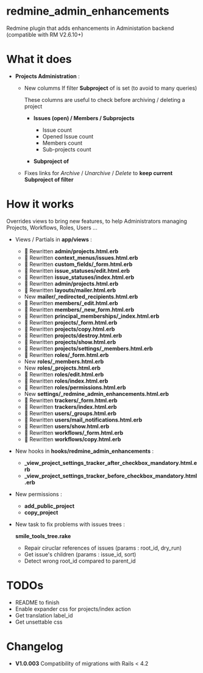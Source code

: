 redmine_admin_enhancements
==========================


Redmine plugin that adds enhancements in Administation backend (compatible with RM V2.6.10+)

# What it does

* **Projects Administration** :

  * New columms If filter **Subproject** of is set (to avoid to many queries)

    These columns are useful to check before archiving / deleting a project

    * **Issues (open) / Members / Subprojects**
      * Issue count
      * Opened Issue count
      * Members count
      * Sub-projects count

    * **Subproject of**

  * Fixes links for *Archive* / *Unarchive* / *Delete* to **keep current Subproject of filter**

# How it works

Overrides views to bring new features, to help Administrators managing Projects, Workflows, Roles, Users ...

* Views / Partials in **app/views** :
  * 🔑 Rewritten **admin/projects.html.erb**
  * 🔑 Rewritten **context_menus/issues.html.erb**
  * 🔑 Rewritten **custom_fields/_form.html.erb**
  * 🔑 Rewritten **issue_statuses/edit.html.erb**
  * 🔑 Rewritten **issue_statuses/index.html.erb**
  * 🔑 Rewritten **admin/projects.html.erb**
  * 🔑 Rewritten **layouts/mailer.html.erb**
  * New **mailer/_redirected_recipients.html.erb**
  * 🔑 Rewritten **members/_edit.html.erb**
  * 🔑 Rewritten **members/_new_form.html.erb**
  * 🔑 Rewritten **principal_memberships/_index.html.erb**
  * 🔑 Rewritten **projects/_form.html.erb**
  * 🔑 Rewritten **projects/copy.html.erb**
  * 🔑 Rewritten **projects/destroy.html.erb**
  * 🔑 Rewritten **projects/show.html.erb**
  * 🔑 Rewritten **projects/settings/_members.html.erb**
  * 🔑 Rewritten **roles/_form.html.erb**
  * New **roles/_members.html.erb**
  * New **roles/_projects.html.erb**
  * 🔑 Rewritten **roles/edit.html.erb**
  * 🔑 Rewritten **roles/index.html.erb**
  * 🔑 Rewritten **roles/permissions.html.erb**
  * New **settings/_redmine_admin_enhancements.html.erb**
  * 🔑 Rewritten **trackers/_form.html.erb**
  * 🔑 Rewritten **trackers/index.html.erb**
  * 🔑 Rewritten **users/_groups.html.erb**
  * 🔑 Rewritten **users/mail_notifications.html.erb**
  * 🔑 Rewritten **users/show.html.erb**
  * 🔑 Rewritten **workflows/_form.html.erb**
  * 🔑 Rewritten **workflows/copy.html.erb**

* New hooks in **hooks/redmine_admin_enhancements** :

  * **_view_project_settings_tracker_after_checkbox_mandatory.html.erb**
  * **_view_project_settings_tracker_before_checkbox_mandatory.html.erb**

* New permissions :
  * **add_public_project**
  * **copy_project**

* New task to fix problems with issues trees :

  **smile_tools_tree.rake**
  * Repair ciruclar references of issues (params : root_id, dry_run)
  * Get issue's children (params : issue_id, sort)
  * Detect wrong root_id compared to parent_id

# **TODOs**

* README to finish
* Enable expander css for projects/index action
* Get translation label_id
* Get unsettable css

# Changelog

* **V1.0.003**  Compatibility of migrations with Rails < 4.2

